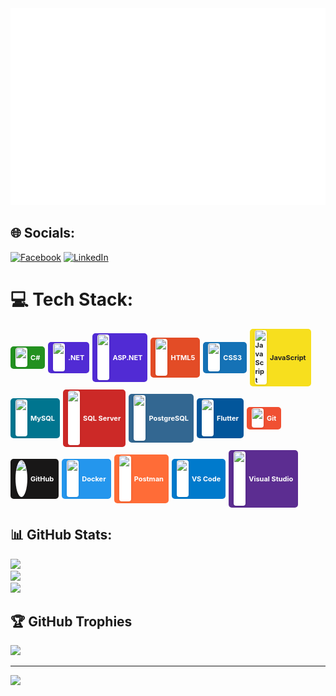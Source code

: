<!-- Dương--->
<a href="#" target="_blank">
 <img src="svg/duong.svg" width ="1200" alt= "2121051087"/>
 
</a>

## 🌐 Socials:
[![Facebook](https://img.shields.io/badge/Facebook-%231877F2.svg?logo=Facebook&logoColor=white)](https://facebook.com/https://www.facebook.com/profile.php?id=100023134177431) [![LinkedIn](https://img.shields.io/badge/LinkedIn-%230077B5.svg?logo=linkedin&logoColor=white)](https://linkedin.com/in/https://www.linkedin.com/in/%C4%91%C3%ACnh-d%C6%B0%C6%A1ng-ho%C3%A0ng-187513295/) 

# 💻 Tech Stack:

<div style="display: flex; flex-wrap: wrap; gap: 5px; align-items: center;">
			<div style="display: flex; align-items: center; background: #239120; color: white; border-radius: 5px; padding: 2.5px 8px; font-weight: bold; font-size: 11px; justify-content: center;">
			<img src="https://cdn.jsdelivr.net/gh/devicons/devicon/icons/csharp/csharp-original.svg" width="18" alt="C#" style="margin-right: 5px; background:white; border-radius:4px; padding:0.5px; box-shadow:0 1px 4px rgba(0,0,0,0.10);"/>C#
			</div>
			<div style="display: flex; align-items: center; background: #512BD4; color: white; border-radius: 5px; padding: 2.5px 8px; font-weight: bold; font-size: 11px; justify-content: center;">
			<img src="https://cdn.jsdelivr.net/gh/devicons/devicon/icons/dot-net/dot-net-original.svg" width="18" alt=".NET" style="margin-right: 5px; background:white; border-radius:4px; padding:0.5px; box-shadow:0 1px 4px rgba(0,0,0,0.10);"/>.NET
			</div>
			<div style="display: flex; align-items: center; background: #512BD4; color: white; border-radius: 5px; padding: 2.5px 8px; font-weight: bold; font-size: 11px; justify-content: center;">
			<img src="https://cdn.jsdelivr.net/gh/devicons/devicon/icons/dotnetcore/dotnetcore-original.svg" width="18" alt="ASP.NET" style="margin-right: 5px; background:white; border-radius:4px; padding:0.5px; box-shadow:0 1px 4px rgba(0,0,0,0.10);"/>ASP.NET
			</div>
			<div style="display: flex; align-items: center; background: #e34c26; color: white; border-radius: 5px; padding: 2.5px 8px; font-weight: bold; font-size: 11px; justify-content: center;">
			<img src="https://cdn.jsdelivr.net/gh/devicons/devicon/icons/html5/html5-original.svg" width="18" alt="HTML5" style="margin-right: 5px; background:white; border-radius:4px; padding:0.5px; box-shadow:0 1px 4px rgba(0,0,0,0.10);"/>HTML5
			</div>
			<div style="display: flex; align-items: center; background: #1572B6; color: white; border-radius: 5px; padding: 2.5px 8px; font-weight: bold; font-size: 11px; justify-content: center;">
			<img src="https://cdn.jsdelivr.net/gh/devicons/devicon/icons/css3/css3-original.svg" width="18" alt="CSS3" style="margin-right: 5px; background:white; border-radius:4px; padding:0.5px; box-shadow:0 1px 4px rgba(0,0,0,0.10);"/>CSS3
			</div>
			<div style="display: flex; align-items: center; background: #f7df1e; color: #222; border-radius: 5px; padding: 2.5px 8px; font-weight: bold; font-size: 11px; justify-content: center;">
			<img src="https://cdn.jsdelivr.net/gh/devicons/devicon/icons/javascript/javascript-original.svg" width="18" alt="JavaScript" style="margin-right: 5px; background:white; border-radius:4px; padding:0.5px; box-shadow:0 1px 4px rgba(0,0,0,0.10);"/>JavaScript
			</div>
			<div style="display: flex; align-items: center; background: #00758F; color: white; border-radius: 5px; padding: 2.5px 8px; font-weight: bold; font-size: 11px; justify-content: center;">
			<img src="https://cdn.jsdelivr.net/gh/devicons/devicon/icons/mysql/mysql-original.svg" width="18" alt="MySQL" style="margin-right: 5px; background:white; border-radius:4px; padding:0.5px; box-shadow:0 1px 4px rgba(0,0,0,0.10);"/>MySQL
			</div>
			<div style="display: flex; align-items: center; background: #CC2927; color: white; border-radius: 5px; padding: 2.5px 8px; font-weight: bold; font-size: 11px; justify-content: center;">
			<img src="https://cdn.jsdelivr.net/gh/devicons/devicon/icons/microsoftsqlserver/microsoftsqlserver-plain.svg" width="18" alt="SQL Server" style="margin-right: 5px; background:white; border-radius:4px; padding:0.5px; box-shadow:0 1px 4px rgba(0,0,0,0.10);"/>SQL Server
			</div>
			<div style="display: flex; align-items: center; background: #336791; color: white; border-radius: 5px; padding: 2.5px 8px; font-weight: bold; font-size: 11px; justify-content: center;">
			<img src="https://cdn.jsdelivr.net/gh/devicons/devicon/icons/postgresql/postgresql-original.svg" width="18" alt="PostgreSQL" style="margin-right: 5px; background:white; border-radius:4px; padding:0.5px; box-shadow:0 1px 4px rgba(0,0,0,0.10);"/>PostgreSQL
			</div>
			<div style="display: flex; align-items: center; background: #02569B; color: white; border-radius: 5px; padding: 2.5px 8px; font-weight: bold; font-size: 11px; justify-content: center;">
			<img src="https://cdn.jsdelivr.net/gh/devicons/devicon/icons/flutter/flutter-original.svg" width="18" alt="Flutter" style="margin-right: 5px; background:white; border-radius:4px; padding:0.5px; box-shadow:0 1px 4px rgba(0,0,0,0.10);"/>Flutter
			</div>
			<div style="display: flex; align-items: center; background: #F05032; color: white; border-radius: 5px; padding: 2.5px 8px; font-weight: bold; font-size: 11px; justify-content: center;">
			<img src="https://cdn.jsdelivr.net/gh/devicons/devicon/icons/git/git-original.svg" width="18" alt="Git" style="margin-right: 5px; background:white; border-radius:4px; padding:0.5px; box-shadow:0 1px 4px rgba(0,0,0,0.10);"/>Git
			</div>
			<div style="display: flex; align-items: center; background: #181717; color: white; border-radius: 5px; padding: 2.5px 8px; font-weight: bold; font-size: 11px; justify-content: center;">
			<img src="https://cdn.jsdelivr.net/gh/devicons/devicon/icons/github/github-original.svg" width="18" alt="GitHub" style="margin-right: 5px; background:white; border-radius:50%; padding:0.5px; box-shadow:0 1px 4px rgba(0,0,0,0.10);"/>GitHub
			</div>
			<div style="display: flex; align-items: center; background: #2496ED; color: white; border-radius: 5px; padding: 2.5px 8px; font-weight: bold; font-size: 11px; justify-content: center;">
			<img src="https://cdn.jsdelivr.net/gh/devicons/devicon/icons/docker/docker-original.svg" width="18" alt="Docker" style="margin-right: 5px; background:white; border-radius:4px; padding:0.5px; box-shadow:0 1px 4px rgba(0,0,0,0.10);"/>Docker
			</div>
			<div style="display: flex; align-items: center; background: #FF6C37; color: white; border-radius: 5px; padding: 2.5px 8px; font-weight: bold; font-size: 11px; justify-content: center;">
			<img src="https://cdn.jsdelivr.net/gh/devicons/devicon/icons/postman/postman-original.svg" width="18" alt="Postman" style="margin-right: 5px; background:white; border-radius:4px; padding:0.5px; box-shadow:0 1px 4px rgba(0,0,0,0.10);"/>Postman
			</div>
			<div style="display: flex; align-items: center; background: #007ACC; color: white; border-radius: 5px; padding: 2.5px 8px; font-weight: bold; font-size: 11px; justify-content: center;">
			<img src="https://cdn.jsdelivr.net/gh/devicons/devicon/icons/vscode/vscode-original.svg" width="18" alt="VS Code" style="margin-right: 5px; background:white; border-radius:4px; padding:0.5px; box-shadow:0 1px 4px rgba(0,0,0,0.10);"/>VS Code
			</div>
			<div style="display: flex; align-items: center; background: #5C2D91; color: white; border-radius: 5px; padding: 2.5px 8px; font-weight: bold; font-size: 11px; justify-content: center;">
			<img src="https://cdn.jsdelivr.net/gh/devicons/devicon/icons/visualstudio/visualstudio-plain.svg" width="18" alt="Visual Studio" style="margin-right: 5px; background:white; border-radius:4px; padding:0.5px; box-shadow:0 1px 4px rgba(0,0,0,0.10);"/>Visual Studio
			</div>
</div>

## 📊 GitHub Stats:
![](https://github-readme-stats.vercel.app/api?username=2121051087&theme=dark&hide_border=false&include_all_commits=false&count_private=false)<br/>
![](https://github-readme-streak-stats.herokuapp.com/?user=2121051087&theme=dark&hide_border=false)<br/>
![](https://github-readme-stats.vercel.app/api/top-langs/?username=2121051087&theme=dark&hide_border=false&include_all_commits=false&count_private=false&layout=compact)

## 🏆 GitHub Trophies
![](https://github-profile-trophy.vercel.app/?username=2121051087&theme=radical&no-frame=false&no-bg=true&margin-w=4)

---
[![](https://visitcount.itsvg.in/api?id=2121051087&icon=0&color=0)](https://visitcount.itsvg.in)

<!-- Proudly created with GPRM ( https://gprm.itsvg.in ) -->